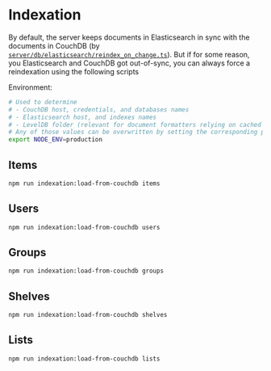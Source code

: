 # Indexation

By default, the server keeps documents in Elasticsearch in sync with the documents in CouchDB (by [`server/db/elasticsearch/reindex_on_change.ts`](https://git.inventaire.io/inventaire/tree/main/server/db/elasticsearch/reindex_on_change.ts)). But if for some reason, you Elasticsearch and CouchDB got out-of-sync, you can always force a reindexation using the following scripts


Environment:
```sh
# Used to determine
# - CouchDB host, credentials, and databases names
# - Elasticsearch host, and indexes names
# - LevelDB folder (relevant for document formatters relying on cached values)
# Any of those values can be overwritten by setting the corresponding parameter in config/local.cjs
export NODE_ENV=production
```

## Items
```sh
npm run indexation:load-from-couchdb items
```

## Users
```sh
npm run indexation:load-from-couchdb users
```

## Groups
```sh
npm run indexation:load-from-couchdb groups
```

## Shelves
```sh
npm run indexation:load-from-couchdb shelves
```

## Lists
```sh
npm run indexation:load-from-couchdb lists
```
